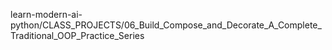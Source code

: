 learn-modern-ai-python/CLASS_PROJECTS/06_Build_Compose_and_Decorate_A_Complete_Traditional_OOP_Practice_Series
